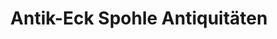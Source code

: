 ---
title: "Antik-Eck Spohle Antiquitäten"
url: /wiefelstede/antik-eck-spohle-antiquitaeten/
shop: Möbel
---